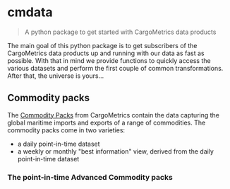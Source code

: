 # cmdata 

> A python package to get started with CargoMetrics data products

The main goal of this python package is to get subscribers of the CargoMetrics data products up and running with our 
data as fast as possible. With that in mind we provide functions to quickly access the various datasets and perform 
the first couple of common transformations. After that, the universe is yours...  

## Commodity packs

The 
[Commodity Packs](https://aws.amazon.com/marketplace/search/results?prevFilters=%257B%2522category%2522%3A%2522d5a43d97-558f-4be7-8543-cce265fe6d9d%2522%2C%2522FULFILLMENT_OPTION_TYPE%2522%3A%2522DATA_EXCHANGE%2522%2C%2522filters%2522%3A%2522FULFILLMENT_OPTION_TYPE%2522%257D&searchTerms=cargometrics)
from CargoMetrics contain the data capturing the global maritime imports and exports of a range of commodities. The 
commodity packs come in two varieties:

* a daily point-in-time dataset
* a weekly or monthly "best information" view, derived from the daily point-in-time dataset

### The point-in-time Advanced Commodity packs

